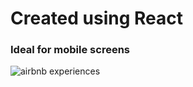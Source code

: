 # Created using React
### Ideal for mobile screens

![airbnb experiences](https://res.cloudinary.com/depdfgnxo/image/upload/v1679955917/airbnb_lvgalv.png)
